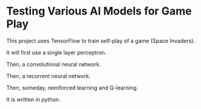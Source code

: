 # Testing Various AI Models for Game Play
This project uses TensorFlow to train self-play of a game (Space Invaders). 

It will first use a single layer perceptron. 

Then, a convolutional neural network. 

Then, a recurrent neural network.

Then, someday, reenforced learning and Q-learning. 

It is written in python.
